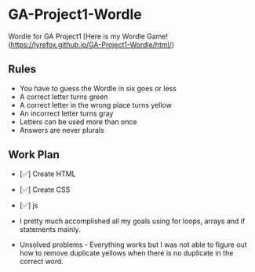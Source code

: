 # GA-Project1-Wordle

Wordle for GA Project1
[Here is my Wordle Game!(https://lyrefox.github.io/GA-Project1-Wordle/html/)

## Rules
- You have to guess the Wordle in six goes or less
- A correct letter turns green
- A correct letter in the wrong place turns yellow
- An incorrect letter turns gray
- Letters can be used more than once
- Answers are never plurals

## Work Plan
- [✅] Create HTML
- [✅] Create CSS
- [✅] js

- I pretty much accomplished all my goals using for loops, arrays and if statements mainly. 

- Unsolved problems - Everything works but I was not able to figure out how to remove duplicate yellows when there is no duplicate in the correct word.